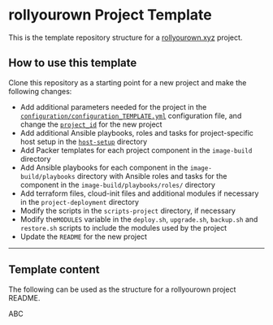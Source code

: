 # rollyourown Project Template

This is the template repository structure for a [rollyourown.xyz](https://rollyourown.xyz) project.

## How to use this template

Clone this repository as a starting point for a new project and make the following changes:

- Add additional parameters needed for the project in the [`configuration/configuration_TEMPLATE.yml`](./configuration/configuration_TEMPLATE.yml) configuration file, and change the [`project_id`](http://rollyourown.xyz/collaborate/project_and_module_development/project_structure/#the-project_id) for the new project
- Add additional Ansible playbooks, roles and tasks for project-specific host setup in the [`host-setup`](./host-setup/) directory
- Add Packer templates for each project component in the `image-build` directory
- Add Ansible playbooks for each component in the `image-build/playbooks` directory with Ansible roles and tasks for the component in the `image-build/playbooks/roles/` directory
- Add terraform files, cloud-init files and additional modules if necessary in the `project-deployment` directory
- Modify the scripts in the `scripts-project` directory, if necessary
- Modify the`MODULES` variable in the `deploy.sh`, `upgrade.sh`, `backup.sh` and `restore.sh` scripts to include the modules used by the project
- Update the `README` for the new project

---

## **Template content**

The following can be used as the structure for a rollyourown project README.

ABC
